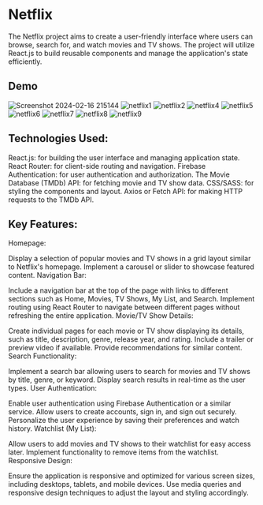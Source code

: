 # Netflix
The Netflix project aims to create a user-friendly interface where users can browse, search for, and watch movies and TV shows. The project will utilize React.js to build reusable components and manage the application's state efficiently.
## Demo
![Screenshot 2024-02-16 215144](https://github.com/Mayakuntlaanitha/Netflix/assets/156880599/a2e4cbff-c2cf-4135-8d5f-67bbdb43a696)
![netflix1](https://github.com/Mayakuntlaanitha/Netflix/assets/156880599/a353584a-be3e-4554-bf74-11518fb7b088)
![netflix2](https://github.com/Mayakuntlaanitha/Netflix/assets/156880599/b81d6d61-3543-4656-a10e-35d984fd38e8)
![netflix4](https://github.com/Mayakuntlaanitha/Netflix/assets/156880599/f98b0ef3-abb0-4d59-b745-2948e0c5f3a5)
![netflix5](https://github.com/Mayakuntlaanitha/Netflix/assets/156880599/bc07a409-caa4-4b1f-9756-f79f25a64c86)
![netflix6](https://github.com/Mayakuntlaanitha/Netflix/assets/156880599/14c31bc2-34cc-47bb-b742-eda784cc61ab)
![netflix7](https://github.com/Mayakuntlaanitha/Netflix/assets/156880599/960d4c13-ec6c-4428-ad25-870316eff8f5)
![netflix8](https://github.com/Mayakuntlaanitha/Netflix/assets/156880599/d9b4cd5b-8397-4243-ba86-500d09e19fde)
![netflix9](https://github.com/Mayakuntlaanitha/Netflix/assets/156880599/fb5ba9e4-4f68-4a64-86e1-fed0b8fdcaf5)
## Technologies Used:

React.js: for building the user interface and managing application state.
React Router: for client-side routing and navigation.
Firebase Authentication: for user authentication and authorization.
The Movie Database (TMDb) API: for fetching movie and TV show data.
CSS/SASS: for styling the components and layout.
Axios or Fetch API: for making HTTP requests to the TMDb API.
## Key Features:

Homepage:

Display a selection of popular movies and TV shows in a grid layout similar to Netflix's homepage.
Implement a carousel or slider to showcase featured content.
Navigation Bar:

Include a navigation bar at the top of the page with links to different sections such as Home, Movies, TV Shows, My List, and Search.
Implement routing using React Router to navigate between different pages without refreshing the entire application.
Movie/TV Show Details:

Create individual pages for each movie or TV show displaying its details, such as title, description, genre, release year, and rating.
Include a trailer or preview video if available.
Provide recommendations for similar content.
Search Functionality:

Implement a search bar allowing users to search for movies and TV shows by title, genre, or keyword.
Display search results in real-time as the user types.
User Authentication:

Enable user authentication using Firebase Authentication or a similar service.
Allow users to create accounts, sign in, and sign out securely.
Personalize the user experience by saving their preferences and watch history.
Watchlist (My List):

Allow users to add movies and TV shows to their watchlist for easy access later.
Implement functionality to remove items from the watchlist.
Responsive Design:

Ensure the application is responsive and optimized for various screen sizes, including desktops, tablets, and mobile devices.
Use media queries and responsive design techniques to adjust the layout and styling accordingly.
